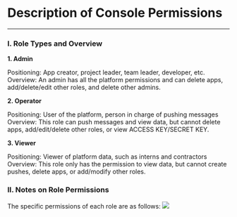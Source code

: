 ﻿# Description of Console Permissions 
-------------
### I. Role Types and Overview
__1. Admin__

Positioning: App creator, project leader, team leader, developer, etc. <br>Overview: An admin has all the platform permissions and can delete apps, add/delete/edit other roles, and delete other admins.


__2. Operator__

Positioning: User of the platform, person in charge of pushing messages <br>Overview: This role can push messages and view data, but cannot delete apps, add/edit/delete other roles, or view ACCESS KEY/SECRET KEY.

__3. Viewer__

Positioning: Viewer of platform data, such as interns and contractors <br>Overview: This role only has the permission to view data, but cannot create pushes, delete apps, or add/modify other roles.
### II. Notes on Role Permissions
The specific permissions of each role are as follows:
![](/assets/权限表.png)

